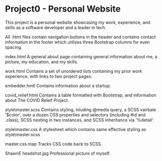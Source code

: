 # Project0 - Personal Website

This project is a personal website showcasing my work, experience, and skills as a software developer and a leader in tech.

All .html files contain navigation buttons in the header and contains contact information in the footer which utilizes three Bootstrap columns for even spacing.

index.html
    A general about page containing general information about me, a picture, my education, and my skills.

work.html
    Contains a set of unordered lists containing my prior work experience, with links to two project pages.

embedder.hmtl
    Contains information about a startup.

covid_relief.html
    Contains a table formatted with Bootstrap, and information about The COVID Releif Project.

style\master.scss
    Contains styling, inluding @media query, a SCSS vairbale '$color', over a dozen CSS properties and selectors (including #id and .class), SCSS nesting in two instances, and SCSS inheritance via '%detail'.

style\master.css
    A stylesheet which contains same effective styling as style\master.scss

master.css.map
    Tracks CSS code back to SCSS.

ShawnE headshot.jpg
    Professional picture of myself.
